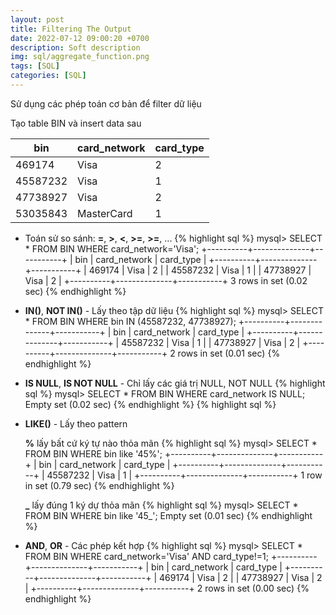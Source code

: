 ```yaml
---
layout: post
title: Filtering The Output
date: 2022-07-12 09:00:20 +0700
description: Soft description
img: sql/aggregate_function.png
tags: [SQL]
categories: [SQL]
---
```


Sử dụng các phép toán cơ bản để filter dữ liệu

Tạo table BIN và insert data sau

| bin      | card_network | card_type |
|----------|--------------|-----------|
| 469174   | Visa         | 2         |
| 45587232 | Visa         | 1         |
| 47738927 | Visa         | 2         |
| 53035843 | MasterCard   | 1         |

- Toán sử so sánh: **=**, **>**, **<**, **>=**, **>=**, ...
{% highlight sql %}
mysql> SELECT * FROM BIN WHERE card_network='Visa';
+----------+--------------+-----------+
| bin      | card_network | card_type |
+----------+--------------+-----------+
|   469174 | Visa         |         2 |
| 45587232 | Visa         |         1 |
| 47738927 | Visa         |         2 |
+----------+--------------+-----------+
3 rows in set (0.02 sec)
{% endhighlight %}

- **IN()**, **NOT IN()** - Lấy theo tập dữ liệu
{% highlight sql %}
mysql> SELECT * FROM BIN WHERE bin IN (45587232, 47738927);
+----------+--------------+-----------+
| bin      | card_network | card_type |
+----------+--------------+-----------+
| 45587232 | Visa         |         1 |
| 47738927 | Visa         |         2 |
+----------+--------------+-----------+
2 rows in set (0.01 sec)
{% endhighlight %}

- **IS NULL**, **IS NOT NULL** - Chỉ lấy các giá trị NULL, NOT NULL
{% highlight sql %}
mysql> SELECT * FROM BIN WHERE card_network IS NULL;
Empty set (0.02 sec)
{% endhighlight %}
{% highlight sql %}

- **LIKE()** - Lấy theo pattern

  **%** lấy bất cứ ký tự nào thỏa mãn
{% highlight sql %}
mysql> SELECT * FROM BIN WHERE bin like '45%';
+----------+--------------+-----------+
| bin      | card_network | card_type |
+----------+--------------+-----------+
| 45587232 | Visa         |         1 |
+----------+--------------+-----------+
1 row in set (0.79 sec)
{% endhighlight %}

  **_** lấy đúng 1 ký dự thỏa mãn
{% highlight sql %}
mysql> SELECT * FROM BIN WHERE bin like '45_';
Empty set (0.01 sec)
{% endhighlight %}

- **AND**, **OR** - Các phép kết hợp
{% highlight sql %}
mysql> SELECT * FROM BIN WHERE card_network='Visa' AND card_type!=1;
+----------+--------------+-----------+
| bin      | card_network | card_type |
+----------+--------------+-----------+
|   469174 | Visa         |         2 |
| 47738927 | Visa         |         2 |
+----------+--------------+-----------+
2 rows in set (0.00 sec)
{% endhighlight %}